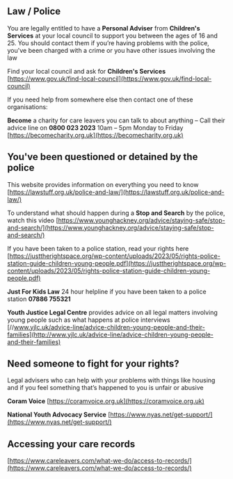 
## <i class="fas fa-gavel"></i> Law / Police

You are legally entitled to have a **Personal Adviser** from **Children's Services** at your local council to support you between the ages of 16 and 25. You should contact them if you’re having problems with the police, you've been charged with a crime or you have other issues involving the law


Find your local council and ask for **Children's Services**
[https://www.gov.uk/find-local-council](https://www.gov.uk/find-local-council)



If you need help from somewhere else then contact one of these organisations:


**Become** a charity for care leavers you can talk to about anything –
Call their advice line on **0800 023 2023** 10am – 5pm Monday to Friday
[https://becomecharity.org.uk](https://becomecharity.org.uk)


## You've been questioned or detained by the police

This website provides information on everything you need to know [https://lawstuff.org.uk/police-and-law/](https://lawstuff.org.uk/police-and-law/)

To understand what should happen during a **Stop and Search** by the police, watch this video [https://www.younghackney.org/advice/staying-safe/stop-and-search/](https://www.younghackney.org/advice/staying-safe/stop-and-search/)



If you have been taken to a police station, read your rights here 
[https://justtherightspace.org/wp-content/uploads/2023/05/rights-police-station-guide-children-young-people.pdf](https://justtherightspace.org/wp-content/uploads/2023/05/rights-police-station-guide-children-young-people.pdf)



**Just For Kids Law** 24 hour helpline if you have been taken to a police station **07886 755321**



  
**Youth Justice Legal Centre** provides advice on all legal matters involving young people such as what happens at police interviews
 [//www.yjlc.uk/advice-line/advice-children-young-people-and-their-families](http://www.yjlc.uk/advice-line/advice-children-young-people-and-their-families) 




## Need someone to fight for your rights?

Legal advisers who can help with your problems with things like 
housing and if you feel something that’s happened to you is unfair or abusive


**Coram Voice** [https://coramvoice.org.uk](https://coramvoice.org.uk)


**National Youth Advocacy Service**
[https://www.nyas.net/get-support/](https://www.nyas.net/get-support/)


##  Accessing your care records

[https://www.careleavers.com/what-we-do/access-to-records/](https://www.careleavers.com/what-we-do/access-to-records/) 
